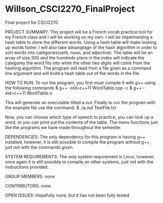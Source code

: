 # Willson_CSCI2270_FinalProject
Final project for CSCI2270

PROJECT SUMMARY:
This project will be a French vocab practice tool for my French class and I will be working on my own. 
I will be implementing a hash table to store the different words. Using a hash table will make looking
up words faster. I will also take advangtage of the hash algorithm in order to sort words into 
categories(verb, noun, and adjective). The table will be an array of size 300 and the hundreds 
place in the index will indicate the categorey the word fits into while the other two digits will 
come from the hashing algorithm. The program will read from a file given as a command line argument
and will build a hash table out of the words in the file.

HOW TO RUN:
To run the program, you first must compile it with g++ using the following commands
    $ g++ -std=c++11 WordTable.cpp -c
    $ g++ -std=c++11 WordTable.o

This will generate an executable titled a.out. Finally to run the program with the example file use the
command:
    $ ./a.out TestFile.txt

Now, you can choose which type of speech to practice, you can look up a word, or you can print out the contents
of the table. The menu functions just like the programs we have made throughout the semester.

DEPENDENCIES:
The only dependency for this program is having g++ installed, however, it is still possible to compile the
program without g++, just not with the commands given.

SYSTEM REQUIREMENTS:
The only system requirement is Linux, however, once again it is still possible to compile on other systems,
just not with the instructions provided.

GROUP MEMBERS:
none

CONTRIBUTORS:
none

OPEN ISSUES:
Hopefully none, but it has not been fully tested
